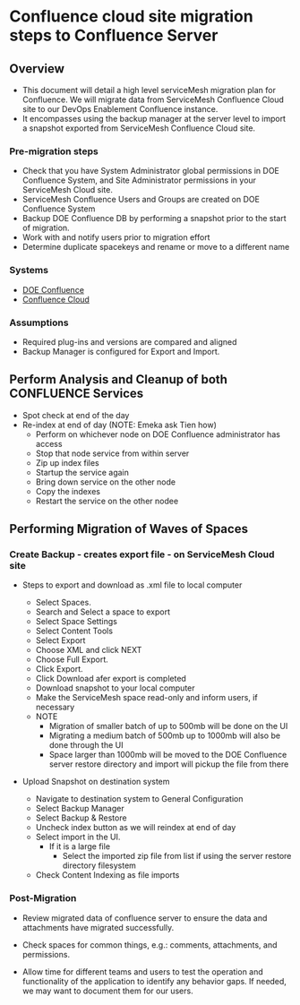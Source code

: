 # Confluence cloud site migration steps to Confluence Server

## Overview
* This document will detail a high level serviceMesh migration plan for Confluence. We will migrate data from ServiceMesh Confluence Cloud site to our DevOps Enablement Confluence instance. 
* It encompasses using the backup manager at the server level to import a snapshot exported from ServiceMesh Confluence Cloud site.

### Pre-migration steps

* Check that you have System Administrator global permissions in DOE Confluence System, and Site Administrator permissions in your ServiceMesh Cloud site.
* ServiceMesh Confluence Users and Groups are created on DOE Confluence System
* Backup DOE Confluence DB by performing a snapshot prior to the start of migration.
* Work with and notify users prior to migration effort
* Determine duplicate spacekeys and rename or move to a different name


### Systems

* [DOE Confluence](https://confluence.csc.com)
* [Confluence Cloud](https://dxcconfluence.atlassian.net)


### Assumptions

* Required plug-ins and versions are compared and aligned
* Backup Manager is configured for Export and Import.


## Perform Analysis and Cleanup of both CONFLUENCE Services
* Spot check at end of the day
* Re-index at end of day (NOTE: Emeka ask Tien how)
  * Perform on whichever node on DOE Confluence administrator has access
  * Stop that node service from within server
  * Zip up index files 
  * Startup the service again
  * Bring down service on the other node
  * Copy the indexes
  * Restart the service on the other nodee

## Performing Migration of Waves of Spaces
### Create Backup - creates export file - on ServiceMesh Cloud site 
* Steps to export and download as .xml file to local computer 
  * Select Spaces.
  * Search and Select a space to export
  * Select Space Settings
  * Select Content Tools
  * Select Export
  * Choose XML and click NEXT
  * Choose Full Export.
  * Click Export.
  * Click Download afer export is completed 
  * Download snapshot to your local computer
  * Make the ServiceMesh space read-only and inform users, if necessary
  * NOTE
    * Migration of smaller batch of up to 500mb will be done on the UI
    * Migrating a medium batch of 500mb up to 1000mb will also be done through the UI
    * Space larger than 1000mb will be moved to the DOE Confluence server restore directory and import will pickup the file from there

* Upload Snapshot on destination system
  * Navigate to destination system to General Configuration
  * Select Backup Manager
  * Select Backup & Restore
  * Uncheck index button as we will reindex at end of day
  * Select import in the UI. 
    * If it is a large file
      * Select the imported zip file from list if using the server restore directory filesystem
  * Check Content Indexing as file imports

### Post-Migration

* Review migrated data of confluence server to ensure the data and attachments have migrated successfully. 

* Check spaces for common things, e.g.: comments, attachments, and permissions.
* Allow time for different teams and users to test the operation and functionality of the application to identify any behavior gaps. If needed, we may want to document them for our users.